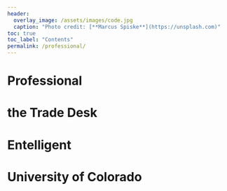 ```yaml
---
header:
  overlay_image: /assets/images/code.jpg
  caption: "Photo credit: [**Marcus Spiske**](https://unsplash.com)"
toc: true
toc_label: "Contents"
permalink: /professional/
---
```


# Professional

# the Trade Desk

# Entelligent

# University of Colorado
